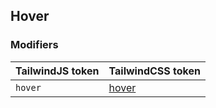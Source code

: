 ## Hover


### Modifiers

| TailwindJS token | TailwindCSS token |
| ----- | ----- |
| `hover` | [hover](https://tailwindcss.com/docs/hover-focus-and-other-states#hover) |